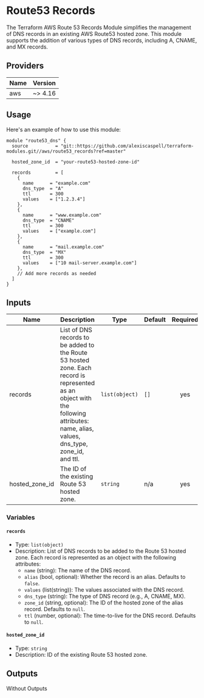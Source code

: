 # Route53 Records

The Terraform AWS Route 53 Records Module simplifies the management of DNS records in an existing AWS Route53 hosted zone. This module supports the addition of various types of DNS records, including A, CNAME, and MX records.

## Providers

| Name | Version |
|------|---------|
| aws  | ~> 4.16 |

## Usage

Here's an example of how to use this module:

```hcl
module "route53_dns" {
  source          = "git::https://github.com/alexiscaspell/terraform-modules.git//aws/route53_records?ref=master"

  hosted_zone_id  = "your-route53-hosted-zone-id"

  records         = [
    {
      name      = "example.com"
      dns_type  = "A"
      ttl       = 300
      values    = ["1.2.3.4"]
    },
    {
      name      = "www.example.com"
      dns_type  = "CNAME"
      ttl       = 300
      values    = ["example.com"]
    },
    {
      name      = "mail.example.com"
      dns_type  = "MX"
      ttl       = 300
      values    = ["10 mail-server.example.com"]
    },
    // Add more records as needed
  ]
}
```

## Inputs

| Name           | Description                                               | Type               | Default | Required |
|----------------|-----------------------------------------------------------|--------------------|---------|:--------:|
| records        | List of DNS records to be added to the Route 53 hosted zone. Each record is represented as an object with the following attributes: name, alias, values, dns_type, zone_id, and ttl. | `list(object)` | `[]`    | yes      |
| hosted_zone_id | The ID of the existing Route 53 hosted zone.              | `string`           | n/a     | yes      |

### Variables

#### `records`

- Type: `list(object)`
- Description: List of DNS records to be added to the Route 53 hosted zone. Each record is represented as an object with the following attributes:
  - `name` (string): The name of the DNS record.
  - `alias` (bool, optional): Whether the record is an alias. Defaults to `false`.
  - `values` (list(string)): The values associated with the DNS record.
  - `dns_type` (string): The type of DNS record (e.g., A, CNAME, MX).
  - `zone_id` (string, optional): The ID of the hosted zone of the alias record. Defaults to `null`.
  - `ttl` (number, optional): The time-to-live for the DNS record. Defaults to `null`.

#### `hosted_zone_id`

- Type: `string`
- Description: ID of the existing Route 53 hosted zone.

## Outputs
Without Outputs
